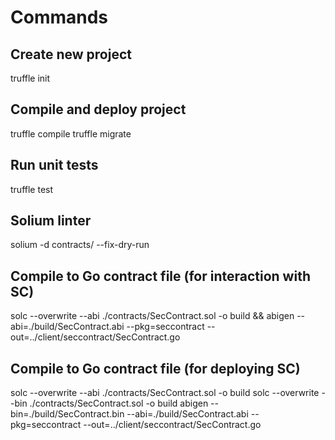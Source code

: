 # Commands
## Create new project 
truffle init

## Compile and deploy project
truffle compile
truffle migrate

## Run unit tests
truffle test

## Solium linter
solium -d contracts/ --fix-dry-run

## Compile to Go contract file (for interaction with SC)
solc --overwrite --abi ./contracts/SecContract.sol -o build && abigen --abi=./build/SecContract.abi --pkg=seccontract --out=../client/seccontract/SecContract.go

## Compile to Go contract file (for deploying SC)
solc --overwrite --abi ./contracts/SecContract.sol -o build
solc --overwrite --bin ./contracts/SecContract.sol -o build
abigen --bin=./build/SecContract.bin --abi=./build/SecContract.abi --pkg=seccontract --out=../client/seccontract/SecContract.go
